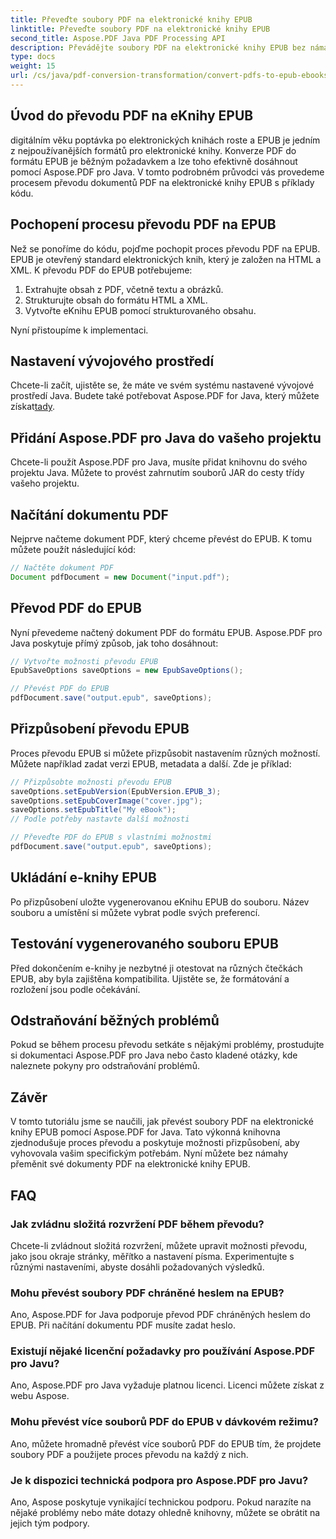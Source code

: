 ```yaml
---
title: Převeďte soubory PDF na elektronické knihy EPUB
linktitle: Převeďte soubory PDF na elektronické knihy EPUB
second_title: Aspose.PDF Java PDF Processing API
description: Převádějte soubory PDF na elektronické knihy EPUB bez námahy pomocí Aspose.PDF pro Java. Naučte se krok za krokem převod PDF do EPUB a časté dotazy.
type: docs
weight: 15
url: /cs/java/pdf-conversion-transformation/convert-pdfs-to-epub-ebooks/
---
```


## Úvod do převodu PDF na eKnihy EPUB

digitálním věku poptávka po elektronických knihách roste a EPUB je jedním z nejpoužívanějších formátů pro elektronické knihy. Konverze PDF do formátu EPUB je běžným požadavkem a lze toho efektivně dosáhnout pomocí Aspose.PDF pro Java. V tomto podrobném průvodci vás provedeme procesem převodu dokumentů PDF na elektronické knihy EPUB s příklady kódu.

## Pochopení procesu převodu PDF na EPUB

Než se ponoříme do kódu, pojďme pochopit proces převodu PDF na EPUB. EPUB je otevřený standard elektronických knih, který je založen na HTML a XML. K převodu PDF do EPUB potřebujeme:

1. Extrahujte obsah z PDF, včetně textu a obrázků.
2. Strukturujte obsah do formátu HTML a XML.
3. Vytvořte eKnihu EPUB pomocí strukturovaného obsahu.

Nyní přistoupíme k implementaci.

## Nastavení vývojového prostředí

 Chcete-li začít, ujistěte se, že máte ve svém systému nastavené vývojové prostředí Java. Budete také potřebovat Aspose.PDF for Java, který můžete získat[tady](https://releases.aspose.com/pdf/java/).

## Přidání Aspose.PDF pro Java do vašeho projektu

Chcete-li použít Aspose.PDF pro Java, musíte přidat knihovnu do svého projektu Java. Můžete to provést zahrnutím souborů JAR do cesty třídy vašeho projektu.

## Načítání dokumentu PDF

Nejprve načteme dokument PDF, který chceme převést do EPUB. K tomu můžete použít následující kód:

```java
// Načtěte dokument PDF
Document pdfDocument = new Document("input.pdf");
```

## Převod PDF do EPUB

Nyní převedeme načtený dokument PDF do formátu EPUB. Aspose.PDF pro Java poskytuje přímý způsob, jak toho dosáhnout:

```java
// Vytvořte možnosti převodu EPUB
EpubSaveOptions saveOptions = new EpubSaveOptions();

// Převést PDF do EPUB
pdfDocument.save("output.epub", saveOptions);
```

## Přizpůsobení převodu EPUB

Proces převodu EPUB si můžete přizpůsobit nastavením různých možností. Můžete například zadat verzi EPUB, metadata a další. Zde je příklad:

```java
// Přizpůsobte možnosti převodu EPUB
saveOptions.setEpubVersion(EpubVersion.EPUB_3);
saveOptions.setEpubCoverImage("cover.jpg");
saveOptions.setEpubTitle("My eBook");
// Podle potřeby nastavte další možnosti

// Převeďte PDF do EPUB s vlastními možnostmi
pdfDocument.save("output.epub", saveOptions);
```

## Ukládání e-knihy EPUB

Po přizpůsobení uložte vygenerovanou eKnihu EPUB do souboru. Název souboru a umístění si můžete vybrat podle svých preferencí.

## Testování vygenerovaného souboru EPUB

Před dokončením e-knihy je nezbytné ji otestovat na různých čtečkách EPUB, aby byla zajištěna kompatibilita. Ujistěte se, že formátování a rozložení jsou podle očekávání.

## Odstraňování běžných problémů

Pokud se během procesu převodu setkáte s nějakými problémy, prostudujte si dokumentaci Aspose.PDF pro Java nebo často kladené otázky, kde naleznete pokyny pro odstraňování problémů.

## Závěr

V tomto tutoriálu jsme se naučili, jak převést soubory PDF na elektronické knihy EPUB pomocí Aspose.PDF for Java. Tato výkonná knihovna zjednodušuje proces převodu a poskytuje možnosti přizpůsobení, aby vyhovovala vašim specifickým potřebám. Nyní můžete bez námahy přeměnit své dokumenty PDF na elektronické knihy EPUB.

## FAQ

### Jak zvládnu složitá rozvržení PDF během převodu?

Chcete-li zvládnout složitá rozvržení, můžete upravit možnosti převodu, jako jsou okraje stránky, měřítko a nastavení písma. Experimentujte s různými nastaveními, abyste dosáhli požadovaných výsledků.

### Mohu převést soubory PDF chráněné heslem na EPUB?

Ano, Aspose.PDF for Java podporuje převod PDF chráněných heslem do EPUB. Při načítání dokumentu PDF musíte zadat heslo.

### Existují nějaké licenční požadavky pro používání Aspose.PDF pro Javu?

Ano, Aspose.PDF pro Java vyžaduje platnou licenci. Licenci můžete získat z webu Aspose.

### Mohu převést více souborů PDF do EPUB v dávkovém režimu?

Ano, můžete hromadně převést více souborů PDF do EPUB tím, že projdete soubory PDF a použijete proces převodu na každý z nich.

### Je k dispozici technická podpora pro Aspose.PDF pro Javu?

Ano, Aspose poskytuje vynikající technickou podporu. Pokud narazíte na nějaké problémy nebo máte dotazy ohledně knihovny, můžete se obrátit na jejich tým podpory.